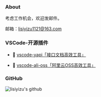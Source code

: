 ### About

考虑工作机会，欢迎发邮件。

邮箱：lisiyizu1121@163.com

### VSCode-开源插件

- 🔧 [vscode-yapi「接口文档高效工具」](https://github.com/lisiyizu/vscode-yapi)

- 🔧 [vscode-ali-oss「阿里云OSS高效工具」](https://github.com/lisiyizu/vscode-ali-oss)


### GitHub
![lisiyizu's github](https://github-readme-stats.vercel.app/api?username=lisiyizu&show_icons=true&title_color=FF4C3B&icon_color=FFD034&text_color=333333&bg_color=ffffff)
